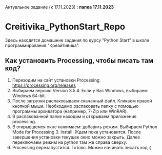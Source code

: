 Актуальное задание (к 17.11.2023) : **папка 17.11.2023**

# Creitivika_PythonStart_Repo

Здесь находятся домашние задания по курсу "Python Start" в школе программирования "Креайтивика".

## Как установить Processing, чтобы писать там код?

1. Переходим на сайт установки Processing: https://processing.org/releases
2. Выбираем версию Version 3.5.4. Если у Вас Windows, выбираем Windows 64-bit.
3. После загрузки распаковываем скачанный файл. Кликаем правой кнопкой мыши. Необходимо распаковать папку с помощью программы архиватора (например, 7-Zip или WinRAR).
4. В распакованной папке находим и открываем приложение processing.
5. В открывшемся окне нажимаем: добавить режим. Выбираем Python Mode for Processing 3. Install. Ждем пока установится. После завершения установки текущее окно можно закрыть. Далее переключаем режим на python там же справа сверху.
6. Processing перезапустится. Готово. Можно начинать писать код :)

